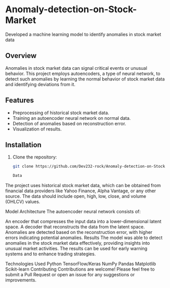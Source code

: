 # Anomaly-detection-on-Stock-Market
Developed a machine learning model to identify anomalies in stock market data
## Overview

Anomalies in stock market data can signal critical events or unusual behavior. This project employs autoencoders, a type of neural network, to detect such anomalies by learning the normal behavior of stock market data and identifying deviations from it.

## Features

- Preprocessing of historical stock market data.
- Training an autoencoder neural network on normal data.
- Detection of anomalies based on reconstruction error.
- Visualization of results.

## Installation

1. Clone the repository:
   ```bash
   git clone https://github.com/Dev232-rock/Anomaly-detection-on-Stock-Market

   Data
The project uses historical stock market data, which can be obtained from financial data providers like Yahoo Finance, Alpha Vantage, or any other source. The data should include open, high, low, close, and volume (OHLCV) values.

Model Architecture
The autoencoder neural network consists of:

An encoder that compresses the input data into a lower-dimensional latent space.
A decoder that reconstructs the data from the latent space.
Anomalies are detected based on the reconstruction error, with higher errors indicating potential anomalies.
Results
The model was able to detect anomalies in the stock market data effectively, providing insights into unusual market activities. The results can be used for early warning systems and to enhance trading strategies.

Technologies Used
Python
TensorFlow/Keras
NumPy
Pandas
Matplotlib
Scikit-learn
Contributing
Contributions are welcome! Please feel free to submit a Pull Request or open an issue for any suggestions or improvements.
